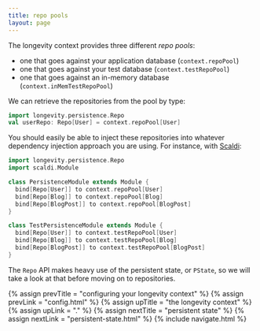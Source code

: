```yaml
---
title: repo pools
layout: page
---
```

 
The longevity context provides three different _repo pools_:

- one that goes against your application database (`context.repoPool`)
- one that goes against your test database (`context.testRepoPool`)
- one that goes against an in-memory database (`context.inMemTestRepoPool`)

We can retrieve the repositories from the pool by type:

```scala
import longevity.persistence.Repo
val userRepo: Repo[User] = context.repoPool[User]
```

You should easily be able to inject these repositories into whatever
dependency injection approach you are using. For instance, with
[Scaldi](http://scaldi.org/):

```scala
import longevity.persistence.Repo
import scaldi.Module

class PersistenceModule extends Module {
  bind[Repo[User]] to context.repoPool[User]
  bind[Repo[Blog]] to context.repoPool[Blog]
  bind[Repo[BlogPost]] to context.repoPool[BlogPost]
}

class TestPersistenceModule extends Module {
  bind[Repo[User]] to context.testRepoPool[User]
  bind[Repo[Blog]] to context.testRepoPool[Blog]
  bind[Repo[BlogPost]] to context.testRepoPool[BlogPost]
}
```

The `Repo` API makes heavy use of the persistent state, or `PState`,
so we will take a look at that before moving on to repositories.

{% assign prevTitle = "configuring your longevity context" %}
{% assign prevLink = "config.html" %}
{% assign upTitle = "the longevity context" %}
{% assign upLink = "." %}
{% assign nextTitle = "persistent state" %}
{% assign nextLink = "persistent-state.html" %}
{% include navigate.html %}
